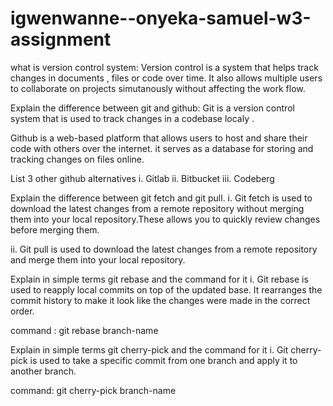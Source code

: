 # igwenwanne--onyeka-samuel-w3-assignment
what is version control system:
Version control is a system that helps track changes in documents , files or code over time. It also allows multiple users to collaborate on projects simutanously without affecting the work flow.

Explain the difference between git and github:
Git is a version control system that is used to track changes in a codebase localy .

Github is a web-based platform that allows users to host and share their code with others over the internet. it serves as a database for storing and tracking changes on files online.

List 3 other github alternatives
i. Gitlab ii. Bitbucket iii. Codeberg

Explain the difference between git fetch and git pull.
i. Git fetch is used to download the latest changes from a remote repository without merging them into your local repository.These allows you to quickly review changes before merging them.

ii. Git pull is used to download the latest changes from a remote repository and merge them into your local repository.

Explain in simple terms git rebase and the command for it
i. Git rebase is used to reapply local commits on top of the updated base. It rearranges the commit history to make it look like the changes were made in the correct order.

command : git rebase branch-name

Explain in simple terms git cherry-pick and the command for it
i. Git cherry-pick is used to take a specific commit from one branch and apply it to another branch.

command: git cherry-pick branch-name
